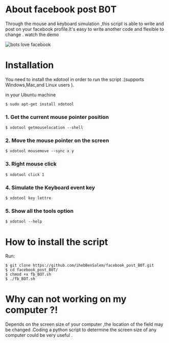 # About facebook post B0T 
Through the mouse and keyboard simulation ,this script is able to write and post on your facebook profile.It's easy to write another code and flexible to change . watch the demo

![bots love facebook](http://i.imgur.com/p7MBys5.png)

# Installation

 You need to install the xdotool in order to run the script .(supports Windows,Mac,and Linux users ).

in your Ubuntu machine
```
$ sudo apt-get install xdotool
```
### 1. Get the current mouse pointer position

```
$ xdotool getmouselocation --shell
```

### 2. Move the mouse pointer on the screen

```
$ xdotool mousemove --sync x y
```


### 3. Right mouse click

```
$ xdotool click 1
```

### 4. Simulate the Keyboard event key

```
$ xdotool key lettre 
```

### 5. Show all the tools option

```
$ xdotool --help 
```

# How to install the script
Run:
```
$ git clone https://github.com/ihebBenSalem/facebook_post_B0T.git
$ cd facebook_post_B0T/
$ chmod +x fb_BOT.sh
$ ./fb_BOT.sh

```

# Why can not working on my computer ?!
Depends on the screen size of your computer ,the location of the field may be changed .Coding a python script to determine the screen size of any computer could be very useful  .
